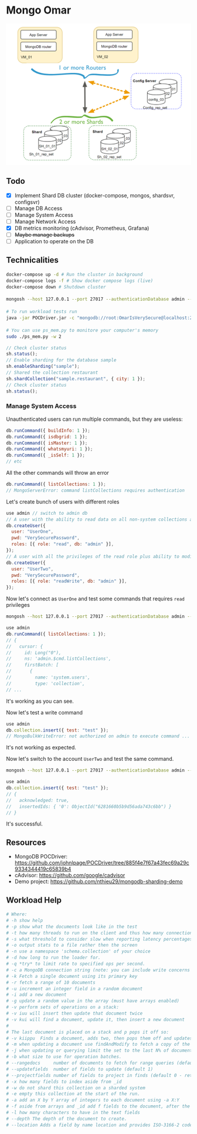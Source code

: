 # Mongo Omar

![diagram_1](./diagram_1.png)

## Todo

- [x] Implement Shard DB cluster (docker-compose, mongos, shardsvr, configsvr)
- [ ] Manage DB Access
- [ ] Manage System Access
- [ ] Manage Network Access
- [x] DB metrics monitoring (cAdvisor, Prometheus, Grafana)
- [ ] ~~Maybe manage backups~~
- [ ] Application to operate on the DB

## Technicalities

```sh
docker-compose up -d # Run the cluster in background
docker-compose logs -f # Show docker compose logs (live)
docker-compose down # Shutdown cluster

mongosh --host 127.0.0.1 --port 27017 --authenticationDatabase admin --username root --password OmarIsVerySecure # Connect to mongodb master as root

# To run workload tests run
java -jar POCDriver.jar -c "mongodb://root:OmarIsVerySecure@localhost:27017" -d 100

# You can use ps_mem.py to monitore your computer's memory
sudo ./ps_mem.py -w 2
```

```js
// Check cluster status
sh.status();
// Enable sharding for the database sample
sh.enableSharding("sample");
// Shared the collection restaurant
sh.shardCollection("sample.restaurant", { city: 1 });
// Check cluster status
sh.status();
```

### Manage System Access

Unauthenticated users can run multiple commands, but they are useless:

```js
db.runCommand({ buildInfo: 1 });
db.runCommand({ isdbgrid: 1 });
db.runCommand({ isMaster: 1 });
db.runCommand({ whatsmyuri: 1 });
db.runCommand({ _isSelf: 1 });
// etc
```

All the other commands will throw an error

```js
db.runCommand({ listCollections: 1 });
// MongoServerError: command listCollections requires authentication
```

Let's create bunch of users with different roles

```js
use admin // switch to admin db
// A user with the ability to read data on all non-system collections and the system.js collection.
db.createUser({
  user: "UserOne",
  pwd: "VerySecurePassword",
  roles: [{ role: "read", db: "admin" }],
});
// A user with all the privileges of the read role plus ability to modify data on all non-system collections and the system.js collection.
db.createUser({
  user: "UserTwo",
  pwd: "VerySecurePassword",
  roles: [{ role: "readWrite", db: "admin" }],
});
```

Now let's connect as `UserOne` and test some commands that requires `read` privileges

```sh
mongosh --host 127.0.0.1 --port 27017 --authenticationDatabase admin --username UserOne --password VerySecurePassword # Connect to mongodb master as UserOne
```

```js
use admin
db.runCommand({ listCollections: 1 });
// {
//   cursor: {
//     id: Long("0"),
//     ns: 'admin.$cmd.listCollections',
//     firstBatch: [
//       {
//         name: 'system.users',
//         type: 'collection',
// ...
```

It's working as you can see.

Now let's test a write command

```js
use admin
db.collection.insert({ test: "test" });
// MongoBulkWriteError: not authorized on admin to execute command ...
```

It's not working as expected.

Now let's switch to the account `UserTwo` and test the same command.

```sh
mongosh --host 127.0.0.1 --port 27017 --authenticationDatabase admin --username UserTwo --password VerySecurePassword # Connect to mongodb master as UserTwo
```

```js
use admin
db.collection.insert({ test: "test" });
// {
//   acknowledged: true,
//   insertedIds: { '0': ObjectId("6281660b5b9d56ada743c6bb") }
// }
```

It's successful.

## Resources

- MongoDB POCDriver: https://github.com/johnlpage/POCDriver/tree/885f4e7f67a43fec69a29c9334344419c65839b4
- cAdvisor: https://github.com/google/cadvisor
- Demo project: https://github.com/nthieu29/mongodb-sharding-demo

## Workload Help

```sh
# Where:
# -h show help
# -p show what the documents look like in the test
# -t how many threads to run on the client and thus how many connections.
# -s what threshold to consider slow when reporting latency percentages in ms
# -o output stats to a file rather then the screen
# -n use a namespace 'schema.collection' of your choice
# -d how long to run the loader for.
# -q *try* to limit rate to specified ops per second.
# -c a MongoDB connection string (note: you can include write concerns and thread pool size info in this)
# -k Fetch a single document using its primary key
# -r fetch a range of 10 documents
# -u increment an integer field in a random document
# -i add a new document
# -g update a random value in the array (must have arrays enabled)
# -v perform sets of operations on a stack:
# -v iuu will insert then update that document twice
# -v kui will find a document, update it, then insert a new document
#
# The last document is placed on a stack and p pops it off so:
# -v kiippu  Finds a document, adds two, then pops them off and updates the original document found.
# -m when updating a document use findAndModify to fetch a copy of the new incremented value
# -j when updating or querying limit the set to the last N% of documents added
# -b what size to use for operation batches.
# --rangedocs     number of documents to fetch for range queries (default 10)
# --updatefields  number of fields to update (default 1)
# --projectfields number of fields to project in finds (default 0 - return full document)
# -x how many fields to index aside from _id
# -w do not shard this collection on a sharded system
# -e empty this collection at the start of the run.
# -a add an X by Y array of integers to each document using -a X:Y
# -f aside from arrays and _id add f fields to the document, after the first 3 every third is an integer, every fifth a date, the rest are text.
# -l how many characters to have in the text fields
# --depth The depth of the document to create.
# --location Adds a field by name location and provides ISO-3166-2 code. One can provide "random" to fill the field with random values. This field is required for zone sharding with Atlas.
```

